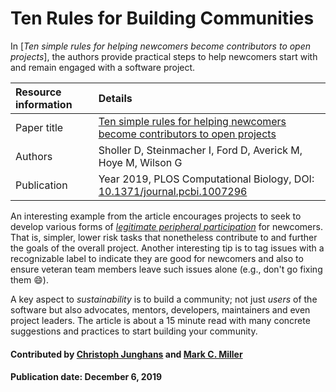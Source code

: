 # Ten Rules for Building Communities

In [*Ten simple rules for helping newcomers become contributors to open projects*],
the authors provide practical steps to help
newcomers start with and remain engaged with a software project.

Resource information | Details
:--- | :--- 
Paper title  | [Ten simple rules for helping newcomers become contributors to open projects](https://journals.plos.org/ploscompbiol/article?id=10.1371%2Fjournal.pcbi.1007296)
Authors | Sholler D, Steinmacher I, Ford D, Averick M, Hoye M, Wilson G
Publication | Year 2019, PLOS Computational Biology, DOI: [10.1371/journal.pcbi.1007296](https://doi.org/10.1371/journal.pcbi.1007296)

An interesting example from the article encourages projects to seek to develop various forms of
[*legitimate peripheral participation*](https://en.wikipedia.org/wiki/Legitimate_peripheral_participation) for
newcomers. That is, simpler, lower risk tasks that nonetheless contribute to and further the
goals of the overall project. Another interesting tip is to tag issues with a
recognizable label to indicate they are good for newcomers and also to ensure
veteran team members leave such issues alone (e.g., don't go fixing them :smile:).

A key aspect to *sustainability* is to build a community; not just *users* of the software but also
advocates, mentors, developers, maintainers and even project leaders. The article is about a
15 minute read with many concrete suggestions and practices to start building your community.

#### Contributed by [Christoph Junghans](https://github.com/junghans "Christoph Junghans GitHub Profile") and [Mark C. Miller](https://github.com/markcmiller86 "Mark C. Miller GitHub Profile")

#### Publication date: December 6, 2019

<!---
Publish: yes
RSS update: 2019-12-06
Categories: collaboration
Topics: Strategies for More Effective Teams
Level: 2
Prerequisites: defaults
Aggregate: none
--->
